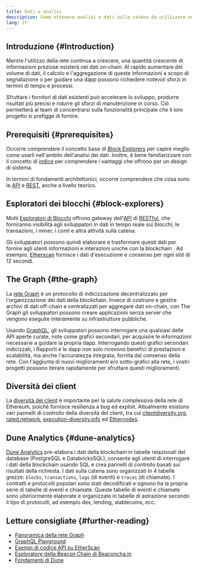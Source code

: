 ```yaml
---
title: Dati e analisi
description: Come ottenere analisi e dati sulla catena da utilizzare nelle dapp
lang: it
---
```


## Introduzione {#Introduction}

Mentre l'utilizzo della rete continua a crescere, una quantità crescente di informazioni preziose esisterà nei dati on-chain. Al rapido aumentare del volume di dati, il calcolo e l'aggregazione di queste informazioni a scopo di segnalazione o per guidare una dapp possono richiedere notevoli sforzi in termini di tempo e processi.

Sfruttare i fornitori di dati esistenti può accelerare lo sviluppo, produrre risultati più precisi e ridurre gli sforzi di manutenzione in corso. Ciò permetterà al team di concentrarsi sulla funzionalità principale che il loro progetto si prefigge di fornire.

## Prerequisiti {#prerequisites}

Occorre comprendere il concetto base di [Block Explorers](/developers/docs/data-and-analytics/block-explorers/) per capire meglio come usarli nell'ambito dell'analisi dei dati. Inoltre, è bene familiarizzare con il concetto di [indice](/glossary/#index) per comprendere i vantaggi che offrono per un design di sistema.

In termini di fondamenti architettonici, occorre comprendere che cosa sono le [API](https://www.wikipedia.org/wiki/API) e [REST](https://www.wikipedia.org/wiki/Representational_state_transfer), anche a livello teorico.

## Esploratori dei blocchi {#block-explorers}

Molti [Esploratori di Blocchi](/developers/docs/data-and-analytics/block-explorers/) offrono gateway dell'[API](https://www.wikipedia.org/wiki/API) di [RESTful](https://www.wikipedia.org/wiki/Representational_state_transfer), che forniranno visibilità agli sviluppatori in dati in tempo reale sui blocchi, le transazioni, i miner, i conti e altra attività sulla catena.

Gli sviluppatori possono quindi elaborare e trasformare questi dati per fornire agli utenti informazioni e interazioni uniche con la blockchain [](/glossary/#blockchain). Ad esempio, [Etherscan](https://etherscan.io) fornisce i dati d'esecuzione e consenso per ogni slot di 12 secondi.

## The Graph {#the-graph}

La [rete Graph](https://thegraph.com/) è un protocollo di indicizzazione decentralizzato per l'organizzazione dei dati della blockchain. Invece di costruire e gestire archivi di dati off-chain e centralizzati per aggregare dati on-chain, con The Graph gli sviluppatori possono creare applicazioni senza server che vengono eseguite interamente su infrastrutture pubbliche.

Usando [GraphQL](https://graphql.org/), gli sviluppatori possono interrogare una qualsiasi delle API aperte curate, note come grafici secondari, per acquisire le informazioni necessarie a guidare la propria dapp. Interrogando questi grafici secondari indicizzati, i Rapporti e le dapp non solo ricevono benefici di prestazioni e scalabilità, ma anche l'accuratezza integrata, fornita dal consenso della rete. Con l'aggiunta di nuovi miglioramenti e/o sotto-grafici alla rete, i vostri progetti possono iterare rapidamente per sfruttare questi miglioramenti.

## Diversità dei client

La [diversità dei client](/developers/docs/nodes-and-clients/client-diversity/) è importante per la salute complessiva della rete di Ethereum, poiché fornisce resilienza a bug ed exploit. Attualmente esistono vari pannelli di controllo della diversità del client, tra cui [clientdiversity.org](https://clientdiversity.org/), [rated.network](https://rated.network), [execution-diversity.info](https://execution-diversity.info/) ed [Ethernodes](https://ethernodes.org/).

## Dune Analytics {#dune-analytics}

[Dune Analytics](https://dune.com/) pre-elabora i dati della blockchain in tabelle relazionali del database (PostgreSQL e DatabricksSQL), consente agli utenti di interrogare i dati della blockchain usando SQL e crea pannelli di controllo basati sui risultati della richiesta. I dati sulla catena sono organizzati in 4 tabelle grezze: `blocks`, `transactions`, `logs` (di eventi) e `traces` (di chiamate). I contratti e protocolli popolari sono stati decodificati e ognuno ha la propria serie di tabelle di eventi e chiamate. Queste tabelle di eventi e chiamate sono ulteriormente elaborate e organizzate in tabelle di astrazione secondo il tipo di protocolli, ad esempio dex, lending, stablecoins, ecc.

## Letture consigliate {#further-reading}

- [Panoramica della rete Graph](https://thegraph.com/docs/en/about/network/)
- [GraphQL Playground](https://thegraph.com/explorer/subgraph/graphprotocol/graph-network-mainnet?version=current)
- [Esempi di codice API su EtherScan](https://etherscan.io/apis#contracts)
- [Esploratore della Beacon Chain di Beaconcha.in](https://beaconcha.in)
- [Fondamenti di Dune](https://docs.dune.com/#dune-basics)
